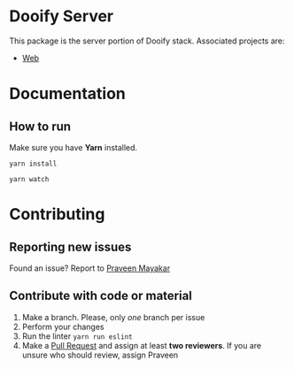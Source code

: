 # Dooify Server

This package is the server portion of Dooify stack. Associated projects are:

* [Web](../../../dooify-web)

# Documentation

## How to run

Make sure you have **Yarn** installed.

`yarn install`

`yarn watch`

# Contributing

## Reporting new issues

Found an issue? Report to [Praveen Mayakar](https://github.com/Praveenmayakar)

## Contribute with code or material

1. Make a branch. Please, only *one* branch per issue
2. Perform your changes
3. Run the linter 
 `yarn run eslint`
4. Make a [Pull Request](../../pulls) and assign at least **two reviewers**. If you are unsure who should review, assign Praveen

